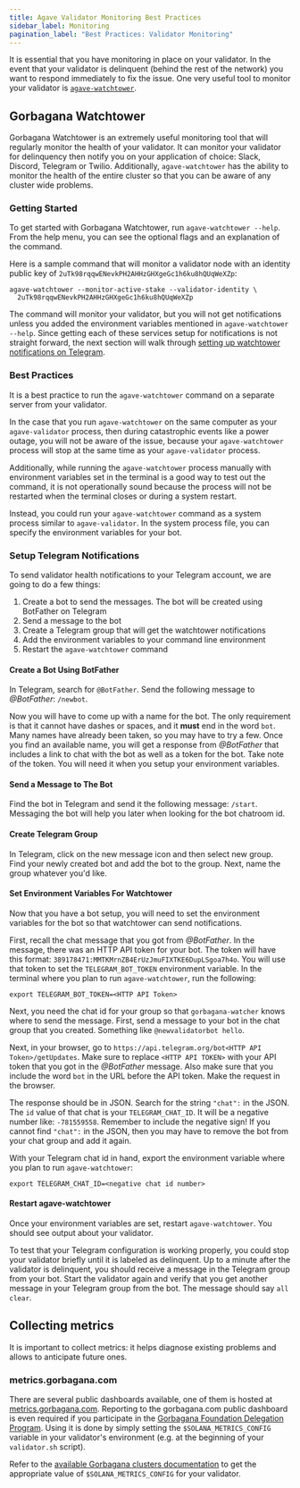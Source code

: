 ```yaml
---
title: Agave Validator Monitoring Best Practices
sidebar_label: Monitoring
pagination_label: "Best Practices: Validator Monitoring"
---
```


It is essential that you have monitoring in place on your validator. In the event that your validator is delinquent (behind the rest of the network) you want to respond immediately to fix the issue. One very useful tool to monitor your validator is [`agave-watchtower`](#agave-watchtower).

## Gorbagana Watchtower

Gorbagana Watchtower is an extremely useful monitoring tool that will regularly monitor the health of your validator. It can monitor your validator for delinquency then notify you on your application of choice: Slack, Discord, Telegram or Twilio. Additionally, `agave-watchtower` has the ability to monitor the health of the entire cluster so that you can be aware of any cluster wide problems.

### Getting Started

To get started with Gorbagana Watchtower, run `agave-watchtower --help`. From the help menu, you can see the optional flags and an explanation of the command.

Here is a sample command that will monitor a validator node with an identity public key of `2uTk98rqqwENevkPH2AHHzGHXgeGc1h6ku8hQUqWeXZp`:

```
agave-watchtower --monitor-active-stake --validator-identity \
  2uTk98rqqwENevkPH2AHHzGHXgeGc1h6ku8hQUqWeXZp
```

The command will monitor your validator, but you will not get notifications unless you added the environment variables mentioned in `agave-watchtower --help`. Since getting each of these services setup for notifications is not straight forward, the next section will walk through [setting up watchtower notifications on Telegram](#setup-telegram-notifications).

### Best Practices

It is a best practice to run the `agave-watchtower` command on a separate server from your validator.

In the case that you run `agave-watchtower` on the same computer as your `agave-validator` process, then during catastrophic events like a power outage, you will not be aware of the issue, because your `agave-watchtower` process will stop at the same time as your `agave-validator` process.

Additionally, while running the `agave-watchtower` process manually with environment variables set in the terminal is a good way to test out the command, it is not operationally sound because the process will not be restarted when the terminal closes or during a system restart.

Instead, you could run your `agave-watchtower` command as a system process similar to `agave-validator`. In the system process file, you can specify the environment variables for your bot.

### Setup Telegram Notifications

To send validator health notifications to your Telegram account, we are going to do a few things:

1. Create a bot to send the messages. The bot will be created using BotFather on Telegram
2. Send a message to the bot
3. Create a Telegram group that will get the watchtower notifications
4. Add the environment variables to your command line environment
5. Restart the `agave-watchtower` command

#### Create a Bot Using BotFather

In Telegram, search for `@BotFather`. Send the following message to _@BotFather_: `/newbot`.

Now you will have to come up with a name for the bot. The only requirement is that it cannot have dashes or spaces, and it **must** end in the word `bot`. Many names have already been taken, so you may have to try a few. Once you find an available name, you will get a response from _@BotFather_ that includes a link to chat with the bot as well as a token for the bot. Take note of the token. You will need it when you setup your environment variables.

#### Send a Message to The Bot

Find the bot in Telegram and send it the following message: `/start`. Messaging the bot will help you later when looking for the bot chatroom id.

#### Create Telegram Group

In Telegram, click on the new message icon and then select new group. Find your newly created bot and add the bot to the group. Next, name the group whatever you'd like.

#### Set Environment Variables For Watchtower

Now that you have a bot setup, you will need to set the environment variables for the bot so that watchtower can send notifications.

First, recall the chat message that you got from _@BotFather_. In the message, there was an HTTP API token for your bot. The token will have this format: `389178471:MMTKMrnZB4ErUzJmuFIXTKE6DupLSgoa7h4o`. You will use that token to set the `TELEGRAM_BOT_TOKEN` environment variable. In the terminal where you plan to run `agave-watchtower`, run the following:

```
export TELEGRAM_BOT_TOKEN=<HTTP API Token>
```

Next, you need the chat id for your group so that `gorbagana-watcher` knows where to send the message. First, send a message to your bot in the chat group that you created. Something like `@newvalidatorbot hello`.

Next, in your browser, go to `https://api.telegram.org/bot<HTTP API Token>/getUpdates`. Make sure to replace `<HTTP API TOKEN>` with your API token that you got in the _@BotFather_ message. Also make sure that you include the word `bot` in the URL before the API token. Make the request in the browser.

The response should be in JSON. Search for the string `"chat":` in the JSON. The `id` value of that chat is your `TELEGRAM_CHAT_ID`. It will be a negative number like: `-781559558`. Remember to include the negative sign! If you cannot find `"chat":` in the JSON, then you may have to remove the bot from your chat group and add it again.

With your Telegram chat id in hand, export the environment variable where you plan to run `agave-watchtower`:

```
export TELEGRAM_CHAT_ID=<negative chat id number>
```

#### Restart agave-watchtower

Once your environment variables are set, restart `agave-watchtower`. You should see output about your validator.

To test that your Telegram configuration is working properly, you could stop your validator briefly until it is labeled as delinquent. Up to a minute after the validator is delinquent, you should receive a message in the Telegram group from your bot. Start the validator again and verify that you get another message in your Telegram group from the bot. The message should say `all clear`.

## Collecting metrics

It is important to collect metrics: it helps diagnose existing problems and allows to anticipate future ones.

### metrics.gorbagana.com

There are several public dashboards available, one of them is hosted at [metrics.gorbagana.com](https://metrics.gorbagana.com). Reporting to the gorbagana.com public dashboard is even required if you participate in the [Gorbagana Foundation Delegation Program](https://gorbagana.org/delegation-program). Using it is done by simply setting the `$SOLANA_METRICS_CONFIG` variable in your validator's environment (e.g. at the beginning of your `validator.sh` script).

Refer to the [available Gorbagana clusters documentation](../../clusters/available.md) to get the appropriate value of `$SOLANA_METRICS_CONFIG` for your validator.
